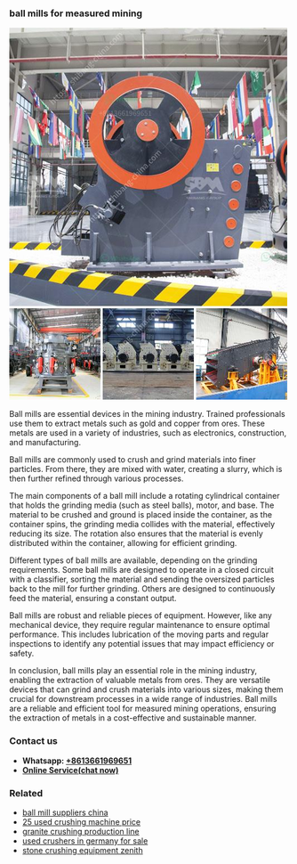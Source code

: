 <h3>ball mills for measured mining</h3><img src='1708309157.jpg' alt=''><p>Ball mills are essential devices in the mining industry. Trained professionals use them to extract metals such as gold and copper from ores. These metals are used in a variety of industries, such as electronics, construction, and manufacturing.</p><p>Ball mills are commonly used to crush and grind materials into finer particles. From there, they are mixed with water, creating a slurry, which is then further refined through various processes.</p><p>The main components of a ball mill include a rotating cylindrical container that holds the grinding media (such as steel balls), motor, and base. The material to be crushed and ground is placed inside the container, as the container spins, the grinding media collides with the material, effectively reducing its size. The rotation also ensures that the material is evenly distributed within the container, allowing for efficient grinding.</p><p>Different types of ball mills are available, depending on the grinding requirements. Some ball mills are designed to operate in a closed circuit with a classifier, sorting the material and sending the oversized particles back to the mill for further grinding. Others are designed to continuously feed the material, ensuring a constant output.</p><p>Ball mills are robust and reliable pieces of equipment. However, like any mechanical device, they require regular maintenance to ensure optimal performance. This includes lubrication of the moving parts and regular inspections to identify any potential issues that may impact efficiency or safety.</p><p>In conclusion, ball mills play an essential role in the mining industry, enabling the extraction of valuable metals from ores. They are versatile devices that can grind and crush materials into various sizes, making them crucial for downstream processes in a wide range of industries. Ball mills are a reliable and efficient tool for measured mining operations, ensuring the extraction of metals in a cost-effective and sustainable manner.</p><h3>Contact us</h3><ul><li><strong>Whatsapp:&nbsp;<a href="https://wa.me/8613661969651">+8613661969651</a></strong></li><li><a href="https://swt.shibang-china.com/?git&amp;zhl&amp;ball mills for measured mining"><strong>Online Service(chat now)</strong></a></li></ul><h3>Related</h3><ul><li><a href='ball mill suppliers china.md'>ball mill suppliers china</a></li><li><a href='25 used crushing machine price.md'>25 used crushing machine price</a></li><li><a href='granite crushing production line.md'>granite crushing production line</a></li><li><a href='used crushers in germany for sale.md'>used crushers in germany for sale</a></li><li><a href='stone crushing equipment zenith.md'>stone crushing equipment zenith</a></li></ul>